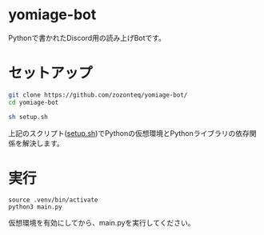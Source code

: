 # yomiage-bot
Pythonで書かれたDiscord用の読み上げBotです。

# セットアップ
```bash
git clone https://github.com/zozonteq/yomiage-bot/
cd yomiage-bot

sh setup.sh
```
上記のスクリプト([setup.sh](https://github.com/zozonteq/yomiage-bot/blob/main/setup.sh))でPythonの仮想環境とPythonライブラリの依存関係を解決します。

# 実行
```
source .venv/bin/activate
python3 main.py
```
仮想環境を有効にしてから、main.pyを実行してください。
